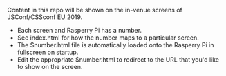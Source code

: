 Content in this repo will be shown on the in-venue screens of JSConf/CSSconf EU 2019.

- Each screen and Rasperry Pi has a number.
- See index.html for how the number maps to a particular screen.
- The $number.html file is automatically loaded onto the Rasperry Pi in fullscreen on startup.
- Edit the appropriate $number.html to redirect to the URL that you'd like to show on the screen.
